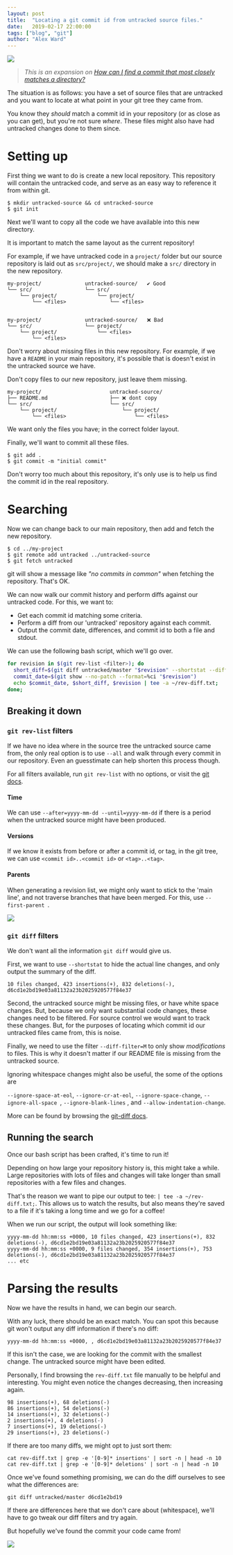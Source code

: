 ```yaml
---
layout: post
title:  "Locating a git commit id from untracked source files."
date:   2019-02-17 22:00:00
tags: ["blog", "git"]
author: "Alex Ward"
---
```


![](https://i.imgur.com/MzX4VjD.png)

>  _This is an expansion on [How can I find a commit that most closely matches a directory?](https://stackoverflow.com/questions/6388283/git-how-can-i-find-a-commit-that-most-closely-matches-a-directory)_

The situation is as follows: you have a set of source files that are untracked and you want to locate at what point in your git tree they came from.

You know they _should_ match a commit id in your repository (or as close as you can get), but you're not sure _where_. These files might also have had untracked changes done to them since.

# Setting up

First thing we want to do is create a new local repository. This repository will contain the untracked code, and serve as an easy way to reference it from within git.

```shell
$ mkdir untracked-source && cd untracked-source
$ git init
```

Next we'll want to copy all the code we have available into this new directory.

It is important to match the same layout as the current repository!

For example, if we have untracked code in a `project/` folder but our source repository is laid out as `src/project/`, we should make a `src/` directory in the new repository.

```plain
my-project/              untracked-source/   ✔ Good
└── src/                 └── src/
    └── project/             └── project/
        └── <files>              └── <files>


my-project/              untracked-source/   ❌ Bad
└── src/                 └── project/
    └── project/             └── <files>
        └── <files>
```

Don't worry about missing files in this new repository. For example, if we have a `README` in your main repository, it's possible that is doesn't exist in the untracked source we have.

Don't copy files to our new repository, just leave them missing.


```plain
my-project/                      untracked-source/
├── README.md                    ├── ❌ dont copy
└── src/                         └── src/
    └── project/                     └── project/
        └── <files>                      └── <files>
```

We want only the files you have; in the correct folder layout.

Finally, we'll want to commit all these files.

```shell
$ git add .
$ git commit -m "initial commit"
```

Don't worry too much about this repository, it's only use is to help us find the commit id in the real repository.

# Searching

Now we can change back to our main repository, then add and fetch the new repository. 

```shell
$ cd ../my-project
$ git remote add untracked ../untracked-source
$ git fetch untracked
```

git will show a message like _"no commits in common"_ when fetching the repository. That's OK.

We can now walk our commit history and perform diffs against our untracked code. For this, we want to:

- Get each commit id matching some criteria.
- Perform a diff from our 'untracked' repository against each commit.
- Output the commit date, differences, and commit id to both a file and stdout.

We can use the following bash script, which we'll go over.

```bash
for revision in $(git rev-list <filter>); do
  short_diff=$(git diff untracked/master "$revision" --shortstat --diff-filter=M <other filters>)
  commit_date=$(git show --no-patch --format=%ci "$revision")
  echo $commit_date, $short_diff, $revision | tee -a ~/rev-diff.txt;
done;
```


## Breaking it down

### `git rev-list` filters 

If we have no idea where in the source tree the untracked source came from, the only real option is to use `--all` and walk through every commit in our repository. Even an guesstimate can help shorten this process though.

For all filters available, run `git rev-list` with no options, or visit the [git docs](https://git-scm.com/docs/git-rev-list).

#### Time

We can use `--after=yyyy-mm-dd --until=yyyy-mm-dd` if there is a period when the untracked source might have been produced.

#### Versions

If we know it exists from before or after a commit id, or tag, in the git tree, we can use `<commit id>..<commit id>` or `<tag>..<tag>`.

#### Parents

When generating a revision list, we might only want to stick to the 'main line', and not traverse branches that have been merged. For this, use `--first-parent `. 

![](https://i.imgur.com/E3nqXuc.png)

### `git diff` filters

We don't want all the information `git diff` would give us. 

First, we want to use `--shortstat` to hide the actual line changes, and only output the summary of the diff.

```plain
10 files changed, 423 insertions(+), 832 deletions(-), d6cd1e2bd19e03a81132a23b2025920577f84e37
```

Second, the untracked source might be missing files, or have white space changes. But, because we only want substantial code changes, these changes need to be filtered. For source control we would want to track these changes. But, for the purposes of locating which commit id our untracked files came from, this is noise.

Finally, we need to use the filter `--diff-filter=M` to only show _modifications_ to files. This is why it doesn't matter if our README file is missing from the untracked source.

Ignoring whitespace changes might also be useful, the some of the options are

`--ignore-space-at-eol`, `--ignore-cr-at-eol`, `--ignore-space-change`, `--ignore-all-space `, `--ignore-blank-lines` , and `--allow-indentation-change`.

More can be found by browsing the [git-diff docs](https://git-scm.com/docs/git-diff).

## Running the search

Once our bash script has been crafted, it's time to run it!

Depending on how large your repository history is, this might take a while. Large repositories with lots of files and changes will take longer than small repositories with a few files and changes.

That's the reason we want to pipe our output to tee: `| tee -a ~/rev-diff.txt;`. This allows us to watch the results, but also means they're saved to a file if it's taking a long time and we go for a coffee!

When we run our script, the output will look something like:

```plain
yyyy-mm-dd hh:mm:ss +0000, 10 files changed, 423 insertions(+), 832 deletions(-), d6cd1e2bd19e03a81132a23b2025920577f84e37
yyyy-mm-dd hh:mm:ss +0000, 9 files changed, 354 insertions(+), 753 deletions(-), d6cd1e2bd19e03a81132a23b2025920577f84e37
... etc
```


# Parsing the results

Now we have the results in hand, we can begin our search.

With any luck, there should be an exact match. You can spot this because git won't output any diff information if there's no diff:

```plain
yyyy-mm-dd hh:mm:ss +0000, , d6cd1e2bd19e03a81132a23b2025920577f84e37
```

If this isn't the case, we are looking for the commit with the smallest change. The untracked source might have been edited.

Personally, I find browsing the `rev-diff.txt` file manually to be helpful and interesting. You might even notice the changes decreasing, then increasing again.

```plain
98 insertions(+), 68 deletions(-)
86 insertions(+), 54 deletions(-)
14 insertions(+), 32 deletions(-)
2 insertions(+), 4 deletions(-)
7 insertions(+), 19 deletions(-)
29 insertions(+), 23 deletions(-)
```

If there are too many diffs, we might opt to just sort them:

```shell
cat rev-diff.txt | grep -e '[0-9]* insertions' | sort -n | head -n 10
cat rev-diff.txt | grep -e '[0-9]* deletions' | sort -n | head -n 10
```

Once we've found something promising, we can do the diff ourselves to see what the differences are:

```shell
git diff untracked/master d6cd1e2bd19
```

If there are differences here that we don't care about (whitespace), we'll have to go tweak our diff filters and try again.

But hopefully we've found the commit your code came from!

![](https://i.imgur.com/ZF93sUv.png)


